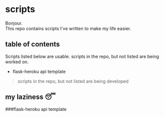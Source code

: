 # scripts

Bonjour.<br>
This repo contains scripts I've written to make my life easier.<br>

## table of contents
Scripts listed below are usable. scripts in the repo, but not listed are being worked on.
- flask-heroku api template

> scripts in the repo, but not listed are being developed

## my laziness 😴
###flask-heroku api template
 
